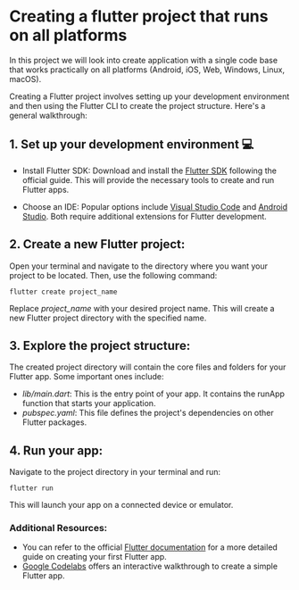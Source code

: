 # Creating a flutter project that runs on all platforms

In this project we will look into create application with a single code base that works practically on all platforms (Android, iOS, Web, Windows, Linux, macOS).

Creating a Flutter project involves setting up your development environment and then using the Flutter CLI to create the project structure. Here's a general walkthrough:

## 1. Set up your development environment :computer:

* Install Flutter SDK: Download and install the [Flutter SDK](https://docs.flutter.dev/get-started/install) following the official guide. This will provide the necessary tools to create and run Flutter apps.

* Choose an IDE: Popular options include [Visual Studio Code](https://code.visualstudio.com/) and [Android Studio](https://developer.android.com/studio). Both require additional extensions for Flutter development.

## 2. Create a new Flutter project:

Open your terminal and navigate to the directory where you want your project to be located. Then, use the following command:

`flutter create project_name`

Replace *project_name* with your desired project name. This will create a new Flutter project directory with the specified name.

## 3. Explore the project structure:

The created project directory will contain the core files and folders for your Flutter app. Some important ones include:

* *lib/main.dart*: This is the entry point of your app. It contains the runApp function that starts your application.
* *pubspec.yaml*: This file defines the project's dependencies on other Flutter packages.

## 4. Run your app:

Navigate to the project directory in your terminal and run:

`flutter run`

This will launch your app on a connected device or emulator.

### Additional Resources:

* You can refer to the official [Flutter documentation](https://docs.flutter.dev/get-started/codelab) for a more detailed guide on creating your first Flutter app.
* [Google Codelabs](https://codelabs.developers.google.com/codelabs/flutter-codelab-first) offers an interactive walkthrough to create a simple Flutter app.

